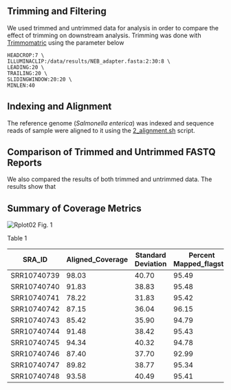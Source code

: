 ## Trimming and Filtering
We used trimmed and untrimmed data for analysis in order to compare the effect of trimming on downstream analysis. Trimming was done with [Trimmomatric](http://www.usadellab.org/cms/?page=trimmomatic) using the parameter below 

```
HEADCROP:7 \
ILLUMINACLIP:/data/results/NEB_adapter.fasta:2:30:8 \
LEADING:20 \
TRAILING:20 \
SLIDINGWINDOW:20:20 \
MINLEN:40
```

## Indexing and Alignment
The reference genome (_Salmonella enterica_) was indexed and sequence reads of sample were aligned to it using the [2_alignment.sh](https://github.com/AUBioInformatics22/Salmonella-Project/blob/main/2%20-%20Alignment%20of%20Sequence%20Reads%20to%20Referenc%20Genome/2_alignment.sh) script.

## Comparison of Trimmed and Untrimmed FASTQ Reports
We also compared the results of both trimmed and untrimmed data. The results show that

## Summary of Coverage Metrics
![Rplot02](https://user-images.githubusercontent.com/71617037/155406141-13dd3dcb-62ea-44b7-93c8-a50e985bd52b.png)
                                                                                                    Fig. 1




Table 1

| SRA_ID | Aligned_Coverage | Standard Deviation | Percent Mapped_flagstat | Raw_Coverage |
|--------| -----------------| -------------------| ----------------------- | -------------|
|SRR10740739| 98.03       |     40.70        |         95.49           | 5.21        |
|SRR10740740| 91.83      |      38.83        |         95.48           | 4.87        |
|SRR10740741| 78.22         |     31.83          |         95.42           | 4.15         |
|SRR10740742| 87.15 |       36.04 |         96.15| 4.60|
|SRR10740743| 85.42 | 35.90                  | 94.79 |         4.57 |
|SRR10740744| 91.48 | 38.42 | 95.43 | 4.85 |
|SRR10740745| 94.34|  40.32| 94.78 | 5.05 |
|SRR10740746| 87.40 | 37.70 | 92.99 | 4.97 |
|SRR10740747| 89.82 | 38.77| 95.34| 4.78|
|SRR10740748| 93.58| 40.49| 95.41| 4.97|


